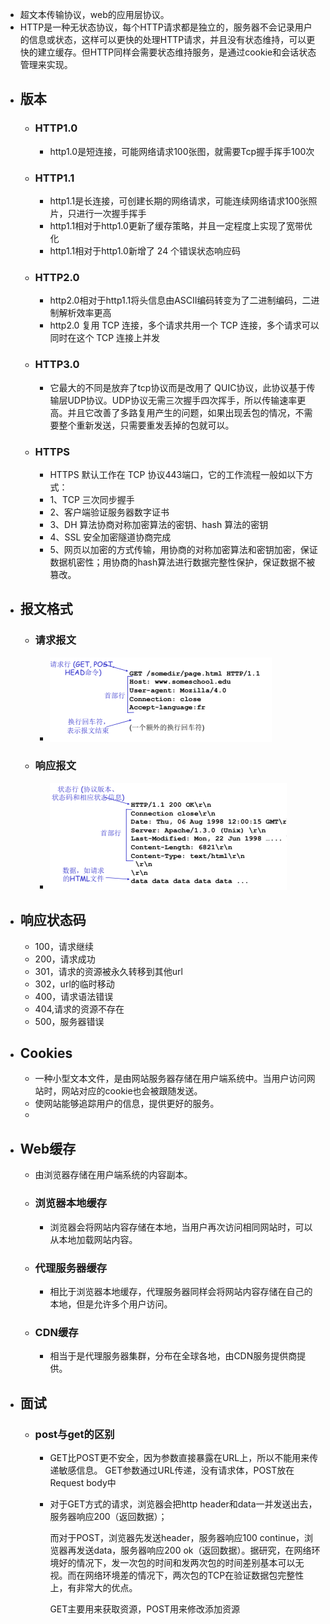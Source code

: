 - 超文本传输协议，web的应用层协议。
- HTTP是一种无状态协议，每个HTTP请求都是独立的，服务器不会记录用户的信息或状态，这样可以更快的处理HTTP请求，并且没有状态维持，可以更快的建立缓存。但HTTP同样会需要状态维持服务，是通过cookie和会话状态管理来实现。
- ## 版本
	- ### HTTP1.0
		- http1.0是短连接，可能网络请求100张图，就需要Tcp握手挥手100次
	- ### HTTP1.1
		- http1.1是长连接，可创建长期的网络请求，可能连续网络请求100张照片，只进行一次握手挥手
		- http1.1相对于http1.0更新了缓存策略，并且一定程度上实现了宽带优化
		- http1.1相对于http1.0新增了 24 个错误状态响应码
	- ### HTTP2.0
		- http2.0相对于http1.1将头信息由ASCII编码转变为了二进制编码，二进制解析效率更高
		- http2.0 复用 TCP 连接，多个请求共用一个 TCP 连接，多个请求可以同时在这个 TCP 连接上并发
	- ### HTTP3.0
		- 它最大的不同是放弃了tcp协议而是改用了 QUIC协议，此协议基于传输层UDP协议。UDP协议无需三次握手四次挥手，所以传输速率更高。并且它改善了多路复用产生的问题，如果出现丢包的情况，不需要整个重新发送，只需要重发丢掉的包就可以。
	- ### HTTPS
		- HTTPS 默认工作在 TCP 协议443端口，它的工作流程一般如以下方式：
		- 1、TCP 三次同步握手
		- 2、客户端验证服务器数字证书
		- 3、DH 算法协商对称加密算法的密钥、hash 算法的密钥
		- 4、SSL 安全加密隧道协商完成
		- 5、网页以加密的方式传输，用协商的对称加密算法和密钥加密，保证数据机密性；用协商的hash算法进行数据完整性保护，保证数据不被篡改。
- ## 报文格式
	- ### 请求报文
		- ![计网_http1.png](../assets/计网_http1_1672753418456_0.png)
	- ### 响应报文
		- ![计网_http2.png](../assets/计网_http2_1672753482646_0.png)
- ## 响应状态码
	- 100，请求继续
	- 200，请求成功
	- 301，请求的资源被永久转移到其他url
	- 302，url的临时移动
	- 400，请求语法错误
	- 404,请求的资源不存在
	- 500，服务器错误
- ## Cookies
	- 一种小型文本文件，是由网站服务器存储在用户端系统中。当用户访问网站时，网站对应的cookie也会被跟随发送。
	- 使网站能够追踪用户的信息，提供更好的服务。
	-
- ## Web缓存
	- 由浏览器存储在用户端系统的内容副本。
	- ### 浏览器本地缓存
		- 浏览器会将网站内容存储在本地，当用户再次访问相同网站时，可以从本地加载网站内容。
	- ### 代理服务器缓存
		- 相比于浏览器本地缓存，代理服务器同样会将网站内容存储在自己的本地，但是允许多个用户访问。
	- ### CDN缓存
		- 相当于是代理服务器集群，分布在全球各地，由CDN服务提供商提供。
- ## 面试
	- ### post与get的区别
		- GET比POST更不安全，因为参数直接暴露在URL上，所以不能用来传递敏感信息。 GET参数通过URL传递，没有请求体，POST放在Request body中
		- 对于GET方式的请求，浏览器会把http header和data一并发送出去，服务器响应200（返回数据）；
		  
		  而对于POST，浏览器先发送header，服务器响应100 continue，浏览器再发送data，服务器响应200 ok（返回数据）。据研究，在网络环境好的情况下，发一次包的时间和发两次包的时间差别基本可以无视。而在网络环境差的情况下，两次包的TCP在验证数据包完整性上，有非常大的优点。
		  
		  GET主要用来获取资源，POST用来修改添加资源